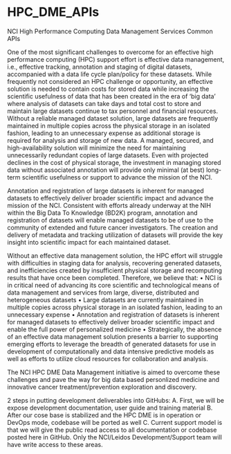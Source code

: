 # HPC_DME_APIs
NCI High Performance Computing Data Management Services Common APIs

One of the most significant challenges to overcome for an effective high performance computing (HPC) support effort is effective data management, i.e., effective tracking, annotation and staging of digital datasets, accompanied with a data life cycle plan/policy for these datasets. While frequently not considered an HPC challenge or opportunity, an effective solution is needed to contain costs for stored data while increasing the scientific usefulness of data that has been created in the era of ‘big data’ where analysis of datasets can take days and total cost to store and maintain large datasets continue to tax personnel and financial resources.  Without a reliable managed dataset solution, large datasets are frequently maintained in multiple copies across the physical storage in an isolated fashion, leading to an unnecessary expense as additional storage is required for analysis and storage of new data. A managed, secured, and high-availability solution will minimize the need for maintaining unnecessarily redundant copies of large datasets. Even with projected declines in the cost of physical storage, the investment in managing stored data without associated annotation will provide only minimal (at best) long-term scientific usefulness or support to advance the mission of the NCI. 

Annotation and registration of large datasets is inherent for managed datasets to effectively deliver broader scientific impact and advance the mission of the NCI. Consistent with efforts already underway at the NIH within the Big Data To Knowledge (BD2K) program, annotation and registration of datasets will enable managed datasets to be of use to the community of extended and future cancer investigators. The creation and delivery of metadata and tracking utilization of datasets will provide the key insight into scientific impact for each maintained dataset. 

Without an effective data management solution, the HPC effort will struggle with difficulties in staging data for analysis, recovering generated datasets, and inefficiencies created by insufficient physical storage and recomputing results that have once been completed. Therefore, we believe that:
•	NCI is in critical need of advancing its core scientific and technological means of data management and services from large, diverse, distributed and heterogeneous datasets
•	Large datasets are currently maintained in multiple copies across physical storage in an isolated fashion, leading to an unnecessary expense
•	Annotation and registration of datasets is inherent for managed datasets to effectively deliver broader scientific impact and enable the full power of personalized medicine
•	Strategically, the absence of an effective data management solution presents a barrier to supporting emerging efforts to leverage the breadth of generated datasets for use in development of computationally and data intensive predictive models as well as efforts to utilize cloud resources for collaboration and analysis.

The NCI HPC DME Data Management initiative is aimed to overcome these challenges and pave the way for big data based personlized medicine and innovative cancer treatment/prevention exploration and discovery.

2 steps in putting development deliverables into GitHubs:
A. First, we will be expose development documentation, user guide and training material
B. After our cose base is stabilized and the HPC DME is in operation or DevOps mode, codebase will
   be ported as well
C. Current support model is that we will give the public read access to all documentation or codebase posted
   here in GitHub. Only the NCI/Leidos Development/Support team will have write access to these areas.
